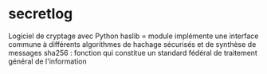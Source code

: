 # secretlog
Logiciel de cryptage avec Python
haslib =  module implémente une interface commune à différents algorithmes de hachage sécurisés et de synthèse de messages
sha256 : fonction qui constitue un standard fédéral de traitement général de l'information 
